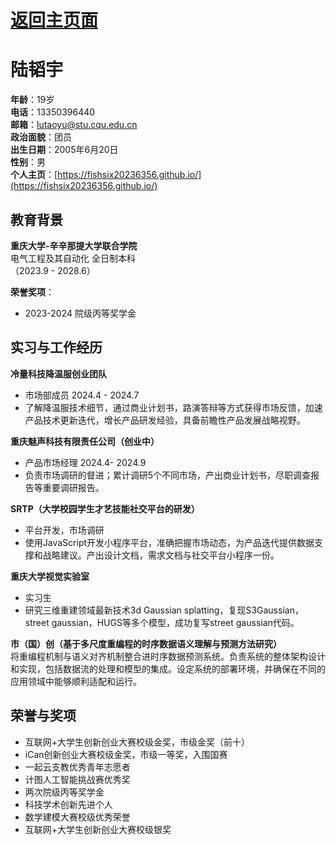 # [返回主页面](https://fishsix20236356.github.io/)

# 陆韬宇

**年龄**：19岁  
**电话**：13350396440  
**邮箱**：lutaoyu@stu.cqu.edu.cn  
**政治面貌**：团员  
**出生日期**：2005年6月20日  
**性别**：男  
**个人主页**：[https://fishsix20236356.github.io/](https://fishsix20236356.github.io/)

## 教育背景

**重庆大学-辛辛那提大学联合学院**  
电气工程及其自动化 全日制本科  
（2023.9 - 2028.6）  

**荣誉奖项**：  
- 2023-2024 院级丙等奖学金

## 实习与工作经历

**冷量科技降温服创业团队**  
* 市场部成员  2024.4 - 2024.7  
* 了解降温服技术细节，通过商业计划书，路演答辩等方式获得市场反馈，加速产品技术更新迭代，增长产品研发经验，具备前瞻性产品发展战略视野。

**重庆魅声科技有限责任公司（创业中）**  
* 产品市场经理  2024.4- 2024.9  
* 负责市场调研的督进；累计调研5个不同市场，产出商业计划书，尽职调查报告等重要调研报告。

**SRTP（大学校园学生才艺技能社交平台的研发）**  
* 平台开发，市场调研  
* 使用JavaScript开发小程序平台，准确把握市场动态，为产品迭代提供数据支撑和战略建议。产出设计文档，需求文档与社交平台小程序一份。

**重庆大学视觉实验室**  
* 实习生  
* 研究三维重建领域最新技术3d Gaussian splatting，复现S3Gaussian，street gaussian，HUGS等多个模型，成功复写street gaussian代码。

**市（国）创（基于多尺度重编程的时序数据语义理解与预测方法研究）**  
将重编程机制与语义对齐机制整合进时序数据预测系统。负责系统的整体架构设计和实现，包括数据流的处理和模型的集成。设定系统的部署环境，并确保在不同的应用领域中能够顺利适配和运行。

## 荣誉与奖项

- 互联网+大学生创新创业大赛校级金奖，市级金奖（前十）
- iCan创新创业大赛校级金奖，市级一等奖，入围国赛
- 一起云支教优秀青年志愿者
- 计图人工智能挑战赛优秀奖
- 两次院级丙等奖学金
- 科技学术创新先进个人
- 数学建模大赛校级优秀荣誉
- 互联网+大学生创新创业大赛校级银奖
